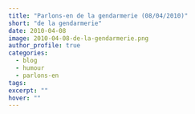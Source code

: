 ```yaml
---
title: "Parlons-en de la gendarmerie (08/04/2010)"
short: "de la gendarmerie"
date: 2010-04-08
image: 2010-04-08-de-la-gendarmerie.png
author_profile: true
categories:
  - blog
  - humour
  - parlons-en
tags:
excerpt: ""
hover: ""
---
```

